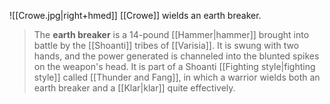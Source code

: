![[Crowe.jpg|right+hmed]] 
 [[Crowe]] wields an earth breaker.
> The **earth breaker** is a 14-pound [[Hammer|hammer]] brought into battle by the [[Shoanti]] tribes of [[Varisia]]. It is swung with two hands, and the power generated is channeled into the blunted spikes on the weapon's head. It is part of a Shoanti [[Fighting style|fighting style]] called [[Thunder and Fang]], in which a warrior wields both an earth breaker and a [[Klar|klar]] quite effectively.







